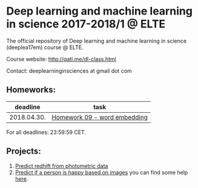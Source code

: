 # Deep learning and machine learning in science 2017-2018/1 @ ELTE
The official repository of Deep learning and machine learning in science (deeplea17em) course @ ELTE.

Course website: http://qati.me/dl-class.html


Contact: deeplearninginsciences at gmail dot com  

## Homeworks:
| deadline | task |
| --- | --- |
| 2018.04.30. | [Homework 09 - word embedding](https://github.com/qati/DeepLearningCourse/blob/master/assignments/hw09_wordembedding.ipynb) |
For all deadlines: 23:59:59 CET.

## Projects:
1. [Predict redhift from photometric data](https://www.kaggle.com/c/elte-phys-photoz) 
2. [Predict if a person is happy based on images](https://www.kaggle.com/t/94ff0b242e0f4d1f8438f0d2c29aa071) you can find some help [here](https://github.com/qati/DeepLearningCourse/blob/master/demo_notebooks/happiness_kaggle_starter.ipynb). 


